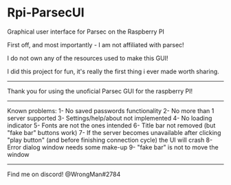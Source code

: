 # Rpi-ParsecUI
Graphical user interface for Parsec on the Raspberry PI


First off, and most importantly - I am not affiliated with parsec!

I do not own any of the resources used to make this GUI!

I did this project for fun, it's really the first thing i ever made worth sharing.

----------------------

Thank you for using the unoficial Parsec GUI for the raspberry PI!

----------------------

Known problems:
1- No saved passwords functionality
2- No more than 1 server supported
3- Settings/help/about not implemented
4- No loading indicator
5- Fonts are not the ones intended
6- Title bar not removed (but "fake bar" buttons work)
7- If the server becomes unavailable after clicking "play button" (and before finishing connection cycle) the UI will crash
8- Error dialog window needs some make-up
9- "fake bar" is not to move the window

----------------------------------------------

Find me on discord! @WrongMan#2784
